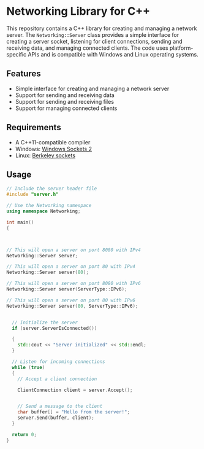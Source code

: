 # Networking Library for C++

This repository contains a C++ library for creating and managing a network server. The `Networking::Server` class provides a simple interface for creating a server socket, listening for client connections, sending and receiving data, and managing connected clients. The code uses platform-specific APIs and is compatible with Windows and Linux operating systems.

## Features
- Simple interface for creating and managing a network server
- Support for sending and receiving data
- Support for sending and receiving files
- Support for managing connected clients

## Requirements
- A C++11-compatible compiler
- Windows: [Windows Sockets 2](https://en.wikipedia.org/wiki/Windows_Sockets)
- Linux: [Berkeley sockets](https://en.wikipedia.org/wiki/Berkeley_sockets)

## Usage

```cpp
// Include the server header file
#include "server.h"

// Use the Networking namespace
using namespace Networking;

int main()
{



// This will open a server on port 8080 with IPv4
Networking::Server server;

// This will open a server on port 80 with IPv4
Networking::Server server(80);

// This will open a server on port 8080 with IPv6
Networking::Server server(ServerType::IPv6);

// This will open a server on port 80 with IPv6
Networking::Server server(80, ServerType::IPv6);


  // Initialize the server
  if (server.ServerIsConnected())

  {
    std::cout << "Server initialized" << std::endl;
  }

  // Listen for incoming connections
  while (true)
  {
    // Accept a client connection

    ClientConnection client = server.Accept();


    // Send a message to the client
    char buffer[] = "Hello from the server!";
    server.Send(buffer, client);
  }

  return 0;
}


